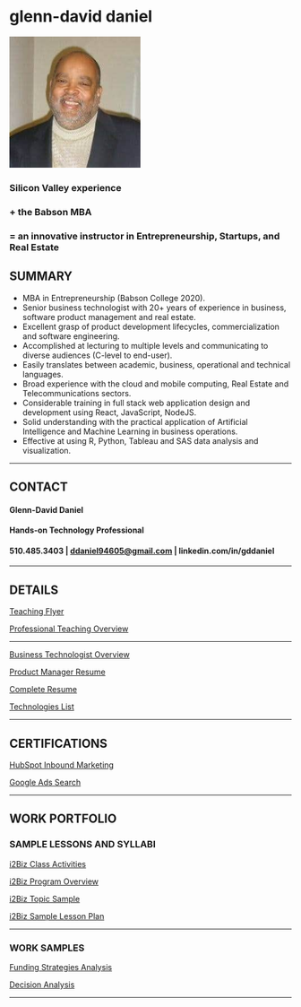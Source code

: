 # glenn-david daniel

![Headshot](./DD-Bizhead_234x234.jpg "Glenn-David Daniel")

### Silicon Valley experience 

### + the Babson MBA 

### = an innovative instructor in Entrepreneurship, Startups, and Real Estate

## SUMMARY
*	MBA in Entrepreneurship (Babson College 2020).
*	Senior business technologist with 20+ years of experience in business, software product management and real estate.
*	Excellent grasp of product development lifecycles, commercialization and software engineering.
*	Accomplished at lecturing to multiple levels and communicating to diverse audiences (C-level to end-user).
*	Easily translates between academic, business, operational and technical languages.  
*	Broad experience with the cloud and mobile computing, Real Estate and Telecommunications sectors.
*	Considerable training in full stack web application design and development using React, JavaScript, NodeJS.
*	Solid understanding with the practical application of Artificial Intelligence and Machine Learning in business operations.
*	Effective at using R, Python, Tableau and SAS data analysis and visualization.

---

## CONTACT
#### Glenn-David Daniel
#### Hands-on Technology Professional
#### 510.485.3403 | ddaniel94605@gmail.com | linkedin.com/in/gddaniel
---

## DETAILS
[Teaching Flyer](Glenn-David_Daniel_FACULTY.pdf)    

[Professional Teaching Overview](https://d2rd.github.io/glenn-david/Resume_Overview_TEACH_201228b.pdf)  


<!---
[Curriculm Vitae](https://d2rd.github.io/glenn-david/)  
--->

---

[Business Technologist Overview](https://d2rd.github.io/glenn-david/Resume_Overview_TECH_201228.pdf)  

[Product Manager Resume](https://d2rd.github.io/glenn-david/david_daniel_PRODUCT_MANAGER_v210101.docx)  

[Complete Resume](https://d2rd.github.io/glenn-david/david_daniel_pm-tech_DETAILED_v210101.docx)  

[Technologies List](https://d2rd.github.io/glenn-david/Glenn-David_Daniel_Technology_List_v210324.pdf)  

---

## CERTIFICATIONS
[HubSpot Inbound Marketing](https://d2rd.github.io/glenn-david/Certificate_HubSpot_Inbound_Marketing.pdf)    

[Google Ads Search](https://d2rd.github.io/glenn-david/Google_Ad_Search_Certification_Certificate.pdf)  

---

## WORK PORTFOLIO

<!-- Links -->
### SAMPLE LESSONS AND SYLLABI  

[i2Biz Class Activities](https://d2rd.github.io/glenn-david/i2Biz_EDT_02_Class_Activities.pdf) 

[i2Biz Program Overview](https://d2rd.github.io/glenn-david/i2Biz_Program_Overview_2014.pdf)  

[i2Biz Topic Sample](https://d2rd.github.io/glenn-david/i2Biz_EDT-41_Recognizing_Opportunities1.pdf)  

[i2Biz Sample Lesson Plan](https://d2rd.github.io/glenn-david/i2Biz_Sample_Lesson_Plan_2014_Glenn-David_Daniel.pdf)  


---
### WORK SAMPLES  

<!--
[Business Analysis](https://d2rd.github.io/glenn-david/)  

[Decision Analysis](https://d2rd.github.io/glenn-david/Glenn-David_Daniel_No_Good_Options_v200822.pdf)
-->

[Funding Strategies Analysis](https://d2rd.github.io/glenn-david/Paint-Pen_Scenarios_Entrepreneurial_Finance.pdf)

[Decision Analysis](https://d2rd.github.io/glenn-david/Glenn-David_Daniel_No_Good_Options_v200822.pdf)

<!--
[Data Science Visualization and Analysis Samples](https://d2rd.github.io/glenn-david/)  

[Sample Developer Projects](https://d2rd.github.io/glenn-david/" Work completed as an apprentice at the Lambda School for Computer Science and Learners Guild.")  
-->
---

<!--

## AFTER HOURS
[Glenn-David's Gallery](https://d2rd.github.io/glenn-david/)  
Favorite photos I've taken.  

[My Musical Life](https://d2rd.github.io/glenn-david/)  
Video clips in performance.  
-->
